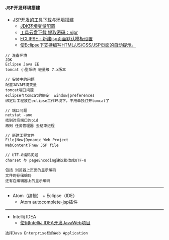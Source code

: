 #### **JSP开发环境搭建**
* [JSP开发的工具下载与环境搭建](http://www.jianshu.com/p/5b022371de26)
	* [JDK环境变量配置](http://jingyan.baidu.com/article/6dad5075d1dc40a123e36ea3.html)
    * [工具云盘下载 提取密码：vipr](http://pan.baidu.com/s/1o7pUJOm)
    * [ECLIPSE - 新建jsp页面默认模板设置](http://blog.csdn.net/peixuh/article/details/12623547)
    * [使Eclipse下支持编写HTML/JS/CSS/JSP页面的自动提示。](http://www.cnblogs.com/zhuawang/p/5596455.html)
~~~
// 准备环境
JDK
Eclipse Java EE
tomcat 小型系统 轻量级 7.x版本

// 安装中的问题
配置JAVA环境变量
tomcat端口问题
eclipse与tomcat的绑定  window|preferences
绑定后工程放在eclipse工作环境下，不用单独打开tomcat了

// 端口问题
netstat -ano
找到对应端口的pid
再到 任务管理器 去结束进程

// 新建工程文件
File|New|Dynamic Web Project
WebContent下new JSP file

// UTF-8编码问题
charset 与 pageEncoding建议都改成UTF-8

包括 浏览器上页面的显示编码
文件的存储编码
还有在编辑器上的显示编码
~~~

------------
* Atom（编辑） + Eclipse（IDE）
	* Atom autocomplete-jsp插件
    
------------
* Intellij IDEA
	* [使用IntelliJ IDEA开发JavaWeb项目](http://youthlin.com/20151128.html)
~~~
选择Java Enterprise栏的Web Application
~~~